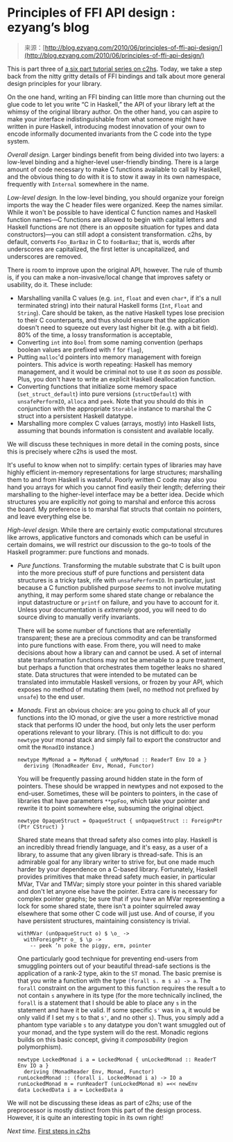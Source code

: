 <!--yml
category: 未分类
date: 2024-07-01 18:18:16
-->

# Principles of FFI API design : ezyang’s blog

> 来源：[http://blog.ezyang.com/2010/06/principles-of-ffi-api-design/](http://blog.ezyang.com/2010/06/principles-of-ffi-api-design/)

This is part three of [a six part tutorial series on c2hs](http://blog.ezyang.com/2010/06/the-haskell-preprocessor-hierarchy/). Today, we take a step back from the nitty gritty details of FFI bindings and talk about more general design principles for your library.

On the one hand, writing an FFI binding can little more than churning out the glue code to let you write “C in Haskell,” the API of your library left at the whimsy of the original library author. On the other hand, you can aspire to make your interface indistinguishable from what someone might have written in pure Haskell, introducing modest innovation of your own to encode informally documented invariants from the C code into the type system.

*Overall design.* Larger bindings benefit from being divided into two layers: a low-level binding and a higher-level user-friendly binding. There is a large amount of code necessary to make C functions available to call by Haskell, and the obvious thing to do with it is to stow it away in its own namespace, frequently with `Internal` somewhere in the name.

*Low-level design.* In the low-level binding, you should organize your foreign imports the way the C header files were organized. Keep the names similar. While it won't be possible to have identical C function names and Haskell function names—C functions are allowed to begin with capital letters and Haskell functions are not (there is an opposite situation for types and data constructors)—you can still adopt a consistent transformation. c2hs, by default, converts `Foo_BarBaz` in C to `fooBarBaz`; that is, words after underscores are capitalized, the first letter is uncapitalized, and underscores are removed.

There is room to improve upon the original API, however. The rule of thumb is, if you can make a non-invasive/local change that improves safety or usability, do it. These include:

*   Marshalling vanilla C values (e.g. `int`, `float` and even `char*`, if it's a null terminated string) into their natural Haskell forms (`Int`, `Float` and `String`). Care should be taken, as the native Haskell types lose precision to their C counterparts, and thus should ensure that the application doesn't need to squeeze out every last higher bit (e.g. with a bit field). 80% of the time, a lossy transformation is acceptable,
*   Converting `int` into `Bool` from some naming convention (perhaps boolean values are prefixed with `f` for `flag`),
*   Putting `malloc`'d pointers into memory management with foreign pointers. This advice is worth repeating: Haskell has memory management, and it would be criminal not to use it *as soon as possible*. Plus, you don't have to write an explicit Haskell deallocation function.
*   Converting functions that initialize some memory space (`set_struct_default`) into pure versions (`structDefault`) with `unsafePerformIO`, `alloca` and `peek`. Note that you should do this in conjunction with the appropriate `Storable` instance to marshal the C struct into a persistent Haskell datatype.
*   Marshalling more complex C values (arrays, mostly) into Haskell lists, assuming that bounds information is consistent and available locally.

We will discuss these techniques in more detail in the coming posts, since this is precisely where c2hs is used the most.

It's useful to know when not to simplify: certain types of libraries may have highly efficient in-memory representations for large structures; marshalling them to and from Haskell is wasteful. Poorly written C code may also you hand you arrays for which you cannot find easily their length; deferring their marshalling to the higher-level interface may be a better idea. Decide which structures you are explicitly *not* going to marshal and enforce this across the board. My preference is to marshal flat structs that contain no pointers, and leave everything else be.

*High-level design.* While there are certainly exotic computational strcutures like arrows, applicative functors and comonads which can be useful in certain domains, we will restrict our discussion to the go-to tools of the Haskell programmer: pure functions and monads.

*   *Pure functions.* Transforming the mutable substrate that C is built upon into the more precious stuff of pure functions and persistent data structures is a tricky task, rife with `unsafePerformIO`. In particular, just because a C function published purpose *seems* to not involve mutating anything, it may perform some shared state change or rebalance the input datastructure or `printf` on failure, and you have to account for it. Unless your documentation is *extremely* good, you will need to do source diving to manually verify invariants.

    There will be some number of functions that are referentially transparent; these are a precious commodity and can be transformed into pure functions with ease. From there, you will need to make decisions about how a library can and cannot be used. A set of internal state transformation functions may not be amenable to a pure treatment, but perhaps a function that orchestrates them together leaks no shared state. Data structures that were intended to be mutated can be translated into immutable Haskell versions, or frozen by your API, which exposes no method of mutating them (well, no method not prefixed by `unsafe`) to the end user.

*   *Monads.* First an obvious choice: are you going to chuck all of your functions into the IO monad, or give the user a more restrictive monad stack that performs IO under the hood, but only lets the user perform operations relevant to your library. (This is not difficult to do: you `newtype` your monad stack and simply fail to export the constructor and omit the `MonadIO` instance.)

    ```
    newtype MyMonad a = MyMonad { unMyMonad :: ReaderT Env IO a }
      deriving (MonadReader Env, Monad, Functor)

    ```

    You will be frequently passing around hidden state in the form of pointers. These should be wrapped in newtypes and not exposed to the end-user. Sometimes, these will be pointers to pointers, in the case of libraries that have parameters `**ppFoo`, which take your pointer and rewrite it to point somewhere else, subsuming the original object.

    ```
    newtype OpaqueStruct = OpaqueStruct { unOpaqueStruct :: ForeignPtr (Ptr CStruct) }

    ```

    Shared state means that thread safety also comes into play. Haskell is an incredibly thread friendly language, and it's easy, as a user of a library, to assume that any given library is thread-safe. This is an admirable goal for any library writer to strive for, but one made much harder by your dependence on a C-based library. Fortunately, Haskell provides primitives that make thread safety much easier, in particular MVar, TVar and TMVar; simply store your pointer in this shared variable and don't let anyone else have the pointer. Extra care is necessary for complex pointer graphs; be sure that if you have an MVar representing a lock for some shared state, there isn't a pointer squirreled away elsewhere that some other C code will just use. And of course, if you have persistent structures, maintaining consistency is trivial.

    ```
    withMVar (unOpaqueStruct o) $ \o_ ->
      withForeignPtr o_ $ \p ->
        -- peek ’n poke the piggy, erm, pointer

    ```

    One particularly good technique for preventing end-users from smuggling pointers out of your beautiful thread-safe sections is the application of a rank-2 type, akin to the `ST` monad. The basic premise is that you write a function with the type `(forall s. m s a) -> a`. The `forall` constraint on the argument to this function requires the result `a` to not contain `s` anywhere in its type (for the more technically inclined, the `forall` is a statement that I should be able to place any `s` in the statement and have it be valid. If some specific `s'` was in `a`, it would be only valid if I set my `s` to that `s'`, and no other `s`). Thus, you simply add a phantom type variable `s` to any datatype you don't want smuggled out of your monad, and the type system will do the rest. Monadic regions builds on this basic concept, giving it *composability* (region polymorphism).

    ```
    newtype LockedMonad i a = LockedMonad { unLockedMonad :: ReaderT Env IO a }
      deriving (MonadReader Env, Monad, Functor)
    runLockedMonad :: (forall i. LockedMonad i a) -> IO a
    runLockedMonad m = runReaderT (unLockedMonad m) =<< newEnv
    data LockedData i a = LockedData a

    ```

We will not be discussing these ideas as part of c2hs; use of the preprocessor is mostly distinct from this part of the design process. However, it is quite an interesting topic in its own right!

*Next time.* [First steps in c2hs](http://blog.ezyang.com/2010/06/first-steps-in-c2hs/)